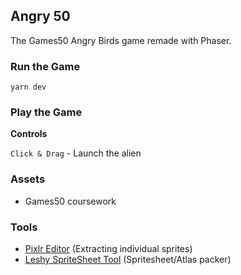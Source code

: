 ## Angry 50

The Games50 Angry Birds game remade with Phaser.

### Run the Game

```
yarn dev
```

### Play the Game

**Controls**

`Click & Drag` - Launch the alien

### Assets

- Games50 coursework

### Tools

- [Pixlr Editor](https://pixlr.com/e/) (Extracting individual sprites)
- [Leshy SpriteSheet Tool](https://www.leshylabs.com/apps/sstool/) (Spritesheet/Atlas packer)
